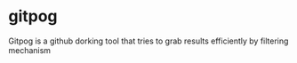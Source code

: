 # gitpog
Gitpog is a github dorking tool that tries to grab results efficiently by filtering mechanism
